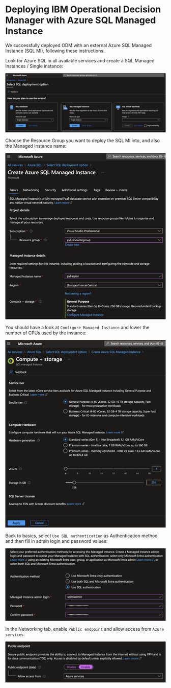 # Deploying IBM Operational Decision Manager with Azure SQL Managed Instance

We successfully deployed ODM with an external Azure SQL Managed Instance (SQL MI), following these instructions.

Look for Azure SQL in all available services and create a SQL Managed Instances / Single instance:

![Single instance](images/sqlmi-select_offer.png)

Choose the Resource Group you want to deploy the SQL MI into, and also the Managed Instance name:

![Basics configuration](images/sqlmi-basics.png)

You should have a look at `Configure Managed Instance` and lower the number of CPUs used by the instance:

![Resources configuration](images/sqlmi-resources.png)

Back to basics, select `Use SQL authentication` as Authentication method and then fill in admin login and password values:

![Authentication](images/sqlmi-authentication.png)

In the Networking tab, enable `Public endpoint` and allow access from `Azure services`:

![Network access](images/sqlmi-network.png)
